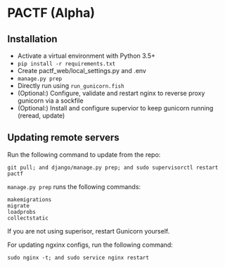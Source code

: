 # PACTF (Alpha)

## Installation

- Activate a virtual environment with Python 3.5+
- `pip install -r requirements.txt`
- Create pactf_web/local_settings.py and .env
- `manage.py prep`
- Directly run using `run_gunicorn.fish`
- (Optional:) Configure, validate and restart nginx to reverse proxy gunicorn via a sockfile
- (Optional:) Install and configure supervior to keep gunicorn running (reread, update)


## Updating remote servers

Run the following command to update from the repo:

    git pull; and django/manage.py prep; and sudo supervisorctl restart pactf 

`manage.py prep` runs the following commands:

    makemigrations
    migrate
    loadprobs
    collectstatic
    
If you are not using superisor, restart Gunicorn yourself.

For updating ngxinx configs, run the following command:

    sudo nginx -t; and sudo service nginx restart
